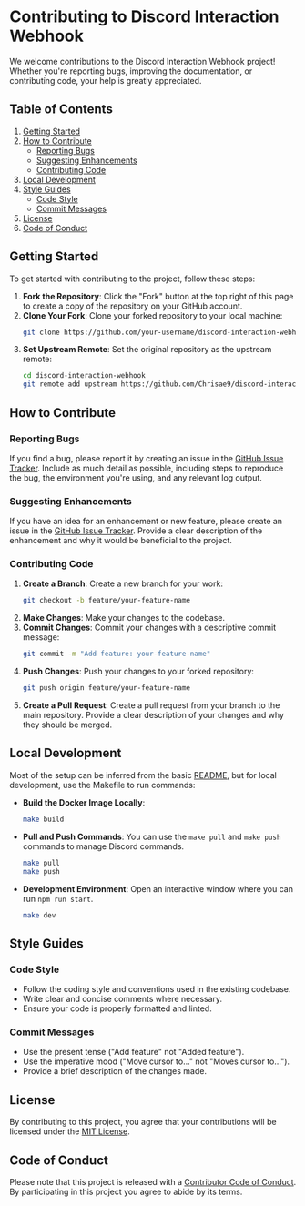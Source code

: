 
# Contributing to Discord Interaction Webhook

We welcome contributions to the Discord Interaction Webhook project! Whether you're reporting bugs, improving the documentation, or contributing code, your help is greatly appreciated.

## Table of Contents
1. [Getting Started](#getting-started)
2. [How to Contribute](#how-to-contribute)
   - [Reporting Bugs](#reporting-bugs)
   - [Suggesting Enhancements](#suggesting-enhancements)
   - [Contributing Code](#contributing-code)
3. [Local Development](#local-development)
4. [Style Guides](#style-guides)
   - [Code Style](#code-style)
   - [Commit Messages](#commit-messages)
5. [License](#license)
6. [Code of Conduct](#code-of-conduct)

## Getting Started

To get started with contributing to the project, follow these steps:

1. **Fork the Repository**: Click the "Fork" button at the top right of this page to create a copy of the repository on your GitHub account.
2. **Clone Your Fork**: Clone your forked repository to your local machine:
   ```sh
   git clone https://github.com/your-username/discord-interaction-webhook.git
   ```
3. **Set Upstream Remote**: Set the original repository as the upstream remote:
   ```sh
   cd discord-interaction-webhook
   git remote add upstream https://github.com/Chrisae9/discord-interaction-webhook.git
   ```

## How to Contribute

### Reporting Bugs

If you find a bug, please report it by creating an issue in the [GitHub Issue Tracker](https://github.com/Chrisae9/discord-interaction-webhook/issues). Include as much detail as possible, including steps to reproduce the bug, the environment you're using, and any relevant log output.

### Suggesting Enhancements

If you have an idea for an enhancement or new feature, please create an issue in the [GitHub Issue Tracker](https://github.com/Chrisae9/discord-interaction-webhook/issues). Provide a clear description of the enhancement and why it would be beneficial to the project.

### Contributing Code

1. **Create a Branch**: Create a new branch for your work:
   ```sh
   git checkout -b feature/your-feature-name
   ```
2. **Make Changes**: Make your changes to the codebase.
3. **Commit Changes**: Commit your changes with a descriptive commit message:
   ```sh
   git commit -m "Add feature: your-feature-name"
   ```
4. **Push Changes**: Push your changes to your forked repository:
   ```sh
   git push origin feature/your-feature-name
   ```
5. **Create a Pull Request**: Create a pull request from your branch to the main repository. Provide a clear description of your changes and why they should be merged.

## Local Development

Most of the setup can be inferred from the basic [README](README.md), but for local development, use the Makefile to run commands:

- **Build the Docker Image Locally**:
  ```sh
  make build
  ```
- **Pull and Push Commands**: You can use the `make pull` and `make push` commands to manage Discord commands.
  ```sh
  make pull
  make push
  ```
- **Development Environment**: Open an interactive window where you can run `npm run start`.
  ```sh
  make dev
  ```

## Style Guides

### Code Style

- Follow the coding style and conventions used in the existing codebase.
- Write clear and concise comments where necessary.
- Ensure your code is properly formatted and linted.

### Commit Messages

- Use the present tense ("Add feature" not "Added feature").
- Use the imperative mood ("Move cursor to..." not "Moves cursor to...").
- Provide a brief description of the changes made.

## License

By contributing to this project, you agree that your contributions will be licensed under the [MIT License](LICENSE).

## Code of Conduct

Please note that this project is released with a [Contributor Code of Conduct](CODE_OF_CONDUCT.md). By participating in this project you agree to abide by its terms.
